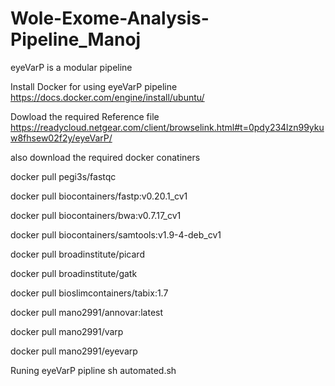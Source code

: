 # Wole-Exome-Analysis-Pipeline_Manoj

eyeVarP is a modular pipeline

Install Docker for using eyeVarP pipeline 
https://docs.docker.com/engine/install/ubuntu/

Dowload the required Reference file 
https://readycloud.netgear.com/client/browselink.html#t=0pdy234lzn99ykuw8fhsew02f2y/eyeVarP/

also download the required docker conatiners 

docker pull pegi3s/fastqc

docker pull biocontainers/fastp:v0.20.1_cv1

docker pull biocontainers/bwa:v0.7.17_cv1

docker pull biocontainers/samtools:v1.9-4-deb_cv1 

docker pull broadinstitute/picard

docker pull broadinstitute/gatk

docker pull bioslimcontainers/tabix:1.7

docker pull mano2991/annovar:latest

docker pull mano2991/varp

docker pull mano2991/eyevarp


Runing eyeVarP pipline 
sh automated.sh
